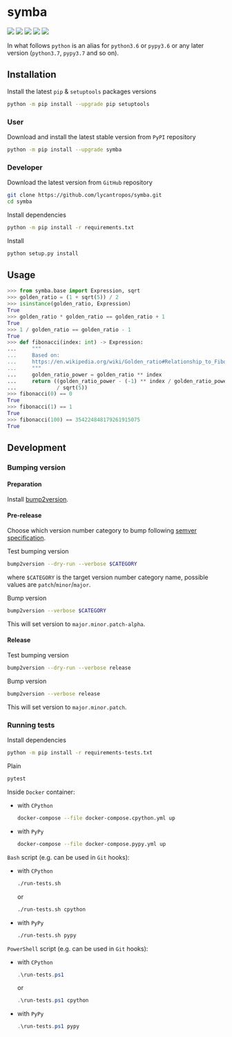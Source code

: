 symba
=====

[![](https://github.com/lycantropos/symba/actions/workflows/ci.yml/badge.svg?branch=master)](https://github.com/lycantropos/symba/actions/workflows/ci.yml "Github Actions")
[![](https://readthedocs.org/projects/symba/badge/?version=latest)](https://symba.readthedocs.io/en/latest "Documentation")
[![](https://codecov.io/gh/lycantropos/symba/branch/master/graph/badge.svg)](https://codecov.io/gh/lycantropos/symba "Codecov")
[![](https://img.shields.io/github/license/lycantropos/symba.svg)](https://github.com/lycantropos/symba/blob/master/LICENSE "License")
[![](https://badge.fury.io/py/symba.svg)](https://badge.fury.io/py/symba "PyPI")

In what follows `python` is an alias for `python3.6` or `pypy3.6`
or any later version (`python3.7`, `pypy3.7` and so on).

Installation
------------

Install the latest `pip` & `setuptools` packages versions
```bash
python -m pip install --upgrade pip setuptools
```

### User

Download and install the latest stable version from `PyPI` repository
```bash
python -m pip install --upgrade symba
```

### Developer

Download the latest version from `GitHub` repository
```bash
git clone https://github.com/lycantropos/symba.git
cd symba
```

Install dependencies
```bash
python -m pip install -r requirements.txt
```

Install
```bash
python setup.py install
```

Usage
-----
```python
>>> from symba.base import Expression, sqrt
>>> golden_ratio = (1 + sqrt(5)) / 2
>>> isinstance(golden_ratio, Expression)
True
>>> golden_ratio * golden_ratio == golden_ratio + 1
True
>>> 1 / golden_ratio == golden_ratio - 1
True
>>> def fibonacci(index: int) -> Expression:
...     """
...     Based on:
...     https://en.wikipedia.org/wiki/Golden_ratio#Relationship_to_Fibonacci_sequence
...     """
...     golden_ratio_power = golden_ratio ** index
...     return ((golden_ratio_power - (-1) ** index / golden_ratio_power)
...             / sqrt(5))
>>> fibonacci(0) == 0
True
>>> fibonacci(1) == 1
True
>>> fibonacci(100) == 354224848179261915075
True

```

Development
-----------

### Bumping version

#### Preparation

Install
[bump2version](https://github.com/c4urself/bump2version#installation).

#### Pre-release

Choose which version number category to bump following [semver
specification](http://semver.org/).

Test bumping version
```bash
bump2version --dry-run --verbose $CATEGORY
```

where `$CATEGORY` is the target version number category name, possible
values are `patch`/`minor`/`major`.

Bump version
```bash
bump2version --verbose $CATEGORY
```

This will set version to `major.minor.patch-alpha`. 

#### Release

Test bumping version
```bash
bump2version --dry-run --verbose release
```

Bump version
```bash
bump2version --verbose release
```

This will set version to `major.minor.patch`.

### Running tests

Install dependencies
```bash
python -m pip install -r requirements-tests.txt
```

Plain
```bash
pytest
```

Inside `Docker` container:
- with `CPython`
  ```bash
  docker-compose --file docker-compose.cpython.yml up
  ```
- with `PyPy`
  ```bash
  docker-compose --file docker-compose.pypy.yml up
  ```

`Bash` script (e.g. can be used in `Git` hooks):
- with `CPython`
  ```bash
  ./run-tests.sh
  ```
  or
  ```bash
  ./run-tests.sh cpython
  ```

- with `PyPy`
  ```bash
  ./run-tests.sh pypy
  ```

`PowerShell` script (e.g. can be used in `Git` hooks):
- with `CPython`
  ```powershell
  .\run-tests.ps1
  ```
  or
  ```powershell
  .\run-tests.ps1 cpython
  ```
- with `PyPy`
  ```powershell
  .\run-tests.ps1 pypy
  ```
